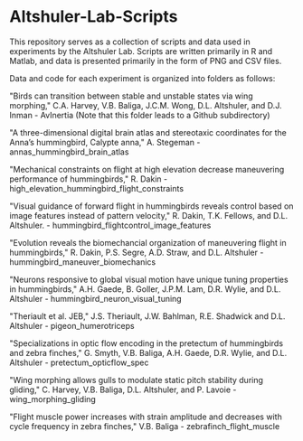 # Altshuler-Lab-Scripts
This repository serves as a collection of scripts and data used in experiments by the Altshuler Lab.
Scripts are written primarily in R and Matlab, and data is presented primarily in the form of PNG and CSV files.

Data and code for each experiment is organized into folders as follows:

"Birds can transition between stable and unstable states via wing morphing," C.A. Harvey, V.B. Baliga, J.C.M. Wong, D.L. Altshuler, and D.J. Inman - AvInertia (Note that this folder leads to a Github subdirectory)

"A three-dimensional digital brain atlas and stereotaxic coordinates for the Anna’s hummingbird, Calypte anna," A. Stegeman - annas_hummingbird_brain_atlas	

"Mechanical constraints on flight at high elevation decrease maneuvering performance of hummingbirds," R. Dakin - high_elevation_hummingbird_flight_constraints

"Visual guidance of forward flight in hummingbirds reveals control based on image features instead of pattern velocity," R. Dakin, T.K. Fellows, and D.L. Altshuler.  - hummingbird_flightcontrol_image_features

"Evolution reveals the biomechancial organization of maneuvering flight in hummingbirds," R. Dakin, P.S. Segre, A.D. Straw, and D.L. Altshuler - hummingbird_maneuver_biomechanics

"Neurons responsive to global visual motion have unique tuning properties in hummingbirds," A.H. Gaede, B. Goller, J.P.M. Lam, D.R. Wylie, and D.L. Altshuler - hummingbird_neuron_visual_tuning

"Theriault et al. JEB," J.S. Theriault, J.W. Bahlman, R.E. Shadwick and D.L. Altshuler - pigeon_humerotriceps 

"Specializations in optic flow encoding in the pretectum of hummingbirds and zebra finches," G. Smyth, V.B. Baliga, A.H. Gaede, D.R. Wylie, and D.L. Altshuler - pretectum_opticflow_spec

"Wing morphing allows gulls to modulate static pitch stability during gliding," C. Harvey, V.B. Baliga, D.L. Altshuler, and P. Lavoie - wing_morphing_gliding

"Flight muscle power increases with strain amplitude and decreases with cycle frequency in zebra finches," V.B. Baliga - zebrafinch_flight_muscle


